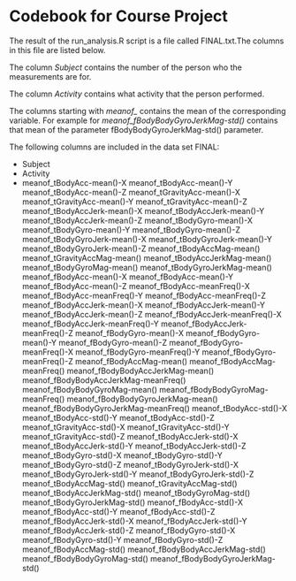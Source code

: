 Codebook for Course Project
=============================

The result of the run_analysis.R script is a file called FINAL.txt.The columns in this file are listed below.

The column *Subject* contains the number of the person who the measurements are for.

The column *Activity* contains what activity that the person performed.

The columns starting with *meanof_* contains the mean of the corresponding variable. For example for *meanof_fBodyBodyGyroJerkMag-std()* contains that mean of the parameter fBodyBodyGyroJerkMag-std() parameter.

The following columns are included in the data set FINAL:
* Subject
* Activity
* meanof_tBodyAcc-mean()-X
meanof_tBodyAcc-mean()-Y
meanof_tBodyAcc-mean()-Z
meanof_tGravityAcc-mean()-X
meanof_tGravityAcc-mean()-Y
meanof_tGravityAcc-mean()-Z
meanof_tBodyAccJerk-mean()-X
meanof_tBodyAccJerk-mean()-Y
meanof_tBodyAccJerk-mean()-Z
meanof_tBodyGyro-mean()-X
meanof_tBodyGyro-mean()-Y
meanof_tBodyGyro-mean()-Z
meanof_tBodyGyroJerk-mean()-X
meanof_tBodyGyroJerk-mean()-Y
meanof_tBodyGyroJerk-mean()-Z
meanof_tBodyAccMag-mean()
meanof_tGravityAccMag-mean()
meanof_tBodyAccJerkMag-mean()
meanof_tBodyGyroMag-mean()
meanof_tBodyGyroJerkMag-mean()
meanof_fBodyAcc-mean()-X
meanof_fBodyAcc-mean()-Y
meanof_fBodyAcc-mean()-Z
meanof_fBodyAcc-meanFreq()-X
meanof_fBodyAcc-meanFreq()-Y
meanof_fBodyAcc-meanFreq()-Z
meanof_fBodyAccJerk-mean()-X
meanof_fBodyAccJerk-mean()-Y
meanof_fBodyAccJerk-mean()-Z
meanof_fBodyAccJerk-meanFreq()-X
meanof_fBodyAccJerk-meanFreq()-Y
meanof_fBodyAccJerk-meanFreq()-Z
meanof_fBodyGyro-mean()-X
meanof_fBodyGyro-mean()-Y
meanof_fBodyGyro-mean()-Z
meanof_fBodyGyro-meanFreq()-X
meanof_fBodyGyro-meanFreq()-Y
meanof_fBodyGyro-meanFreq()-Z
meanof_fBodyAccMag-mean()
meanof_fBodyAccMag-meanFreq()
meanof_fBodyBodyAccJerkMag-mean()
meanof_fBodyBodyAccJerkMag-meanFreq()
meanof_fBodyBodyGyroMag-mean()
meanof_fBodyBodyGyroMag-meanFreq()
meanof_fBodyBodyGyroJerkMag-mean()
meanof_fBodyBodyGyroJerkMag-meanFreq()
meanof_tBodyAcc-std()-X
meanof_tBodyAcc-std()-Y
meanof_tBodyAcc-std()-Z
meanof_tGravityAcc-std()-X
meanof_tGravityAcc-std()-Y
meanof_tGravityAcc-std()-Z
meanof_tBodyAccJerk-std()-X
meanof_tBodyAccJerk-std()-Y
meanof_tBodyAccJerk-std()-Z
meanof_tBodyGyro-std()-X
meanof_tBodyGyro-std()-Y
meanof_tBodyGyro-std()-Z
meanof_tBodyGyroJerk-std()-X
meanof_tBodyGyroJerk-std()-Y
meanof_tBodyGyroJerk-std()-Z
meanof_tBodyAccMag-std()
meanof_tGravityAccMag-std()
meanof_tBodyAccJerkMag-std()
meanof_tBodyGyroMag-std()
meanof_tBodyGyroJerkMag-std()
meanof_fBodyAcc-std()-X
meanof_fBodyAcc-std()-Y
meanof_fBodyAcc-std()-Z
meanof_fBodyAccJerk-std()-X
meanof_fBodyAccJerk-std()-Y
meanof_fBodyAccJerk-std()-Z
meanof_fBodyGyro-std()-X
meanof_fBodyGyro-std()-Y
meanof_fBodyGyro-std()-Z
meanof_fBodyAccMag-std()
meanof_fBodyBodyAccJerkMag-std()
meanof_fBodyBodyGyroMag-std()
meanof_fBodyBodyGyroJerkMag-std()

